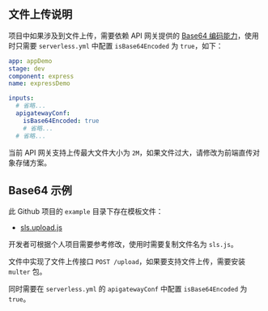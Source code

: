 ## 文件上传说明

项目中如果涉及到文件上传，需要依赖 API 网关提供的 [Base64 编码能力](https://cloud.tencent.com/document/product/628/51799)，使用时只需要 `serverless.yml` 中配置 `isBase64Encoded` 为 `true`，如下：

```yaml
app: appDemo
stage: dev
component: express
name: expressDemo

inputs:
  # 省略...
  apigatewayConf:
    isBase64Encoded: true
    # 省略...
  # 省略...
```

当前 API 网关支持上传最大文件大小为 `2M`，如果文件过大，请修改为前端直传对象存储方案。

## Base64 示例

此 Github 项目的 `example` 目录下存在模板文件：

- [sls.upload.js](../example/sls.upload.js)

开发者可根据个人项目需要参考修改，使用时需要复制文件名为 `sls.js`。

文件中实现了文件上传接口 `POST /upload`，如果要支持文件上传，需要安装 `multer` 包。

同时需要在 `serverless.yml` 的 `apigatewayConf` 中配置 `isBase64Encoded` 为 `true`。
